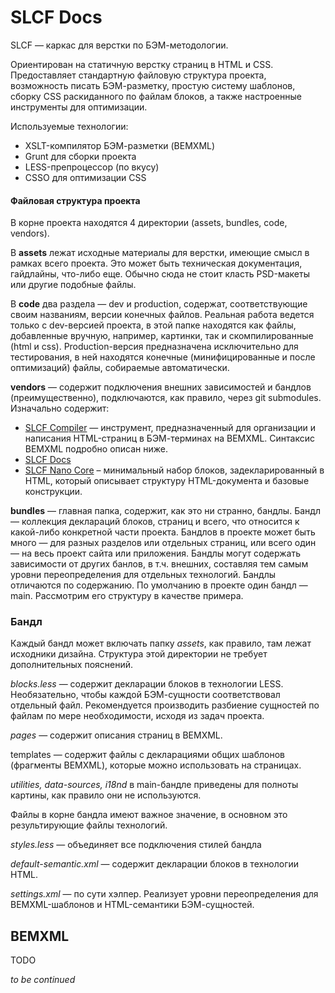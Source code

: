 SLCF Docs
=========

SLCF — каркас для верстки по БЭМ-методологии.

Ориентирован на статичную верстку страниц в HTML и CSS. Предоставляет стандартную файловую структура проекта, возможность писать БЭМ-разметку, простую систему шаблонов, сборку CSS раскиданного по файлам блоков, а также настроенные инструменты для оптимизации.

Используемые технологии:
- XSLT-компилятор БЭМ-разметки (BEMXML)
- Grunt для сборки проекта
- LESS-препроцессор (по вкусу)
- CSSO для оптимизации CSS

#### Файловая структура проекта

В корне проекта находятся 4 директории (assets, bundles, code, vendors).

В **assets** лежат исходные материалы для верстки, имеющие смысл в рамках всего проекта. Это может быть техническая документация, гайдлайны, что-либо еще. Обычно сюда не стоит класть PSD-макеты или другие подобные файлы.

В **code** два раздела — dev и production, содержат, соответствующие своим названиям, версии конечных файлов. Реальная работа ведется только с dev-версией проекта, в этой папке находятся как файлы, добавленные вручную, например, картинки, так и скомпилированные (html и css). Production-версия предназначена исключительно для тестирования, в ней находятся конечные (минифицированные и после оптимизаций) файлы, собираемые автоматически.

**vendors** — содержит подключения внешних зависимостей и бандлов (преимущественно), подключаются, как правило, через git submodules.
Изначально содержит:
- [SLCF Compiler](https://github.com/bivihoba/slcf-compiler) — инструмент, предназначенный для организации и написания HTML-страниц в БЭМ-терминах на BEMXML. Синтаксис BEMXML подробно описан ниже.
- [SLCF Docs](https://github.com/bivihoba/slcf-docs)
- [SLCF Nano Core](https://github.com/askaza/slcf-nano-core) – минимальный набор блоков, задекларированный в HTML, который описывает структуру HTML-документа и базовые конструкции.

**bundles** — главная папка, содержит, как это ни странно, бандлы. Бандл — коллекция деклараций блоков, страниц и всего, что относится к какой-либо конкретной части проекта. Бандлов в проекте может быть много — для разных разделов или отдельных страниц, или всего один — на весь проект сайта или приложения. Бандлы могут содержать зависимости от других банлов, в т.ч. внешних, составляя тем самым уровни переопределения для отдельных технологий. Бандлы отличаются по содержанию. По умолчанию в проекте один бандл — main. Рассмотрим его структуру в качестве примера.

### Бандл

Каждый бандл может включать папку _assets_, как правило, там лежат исходники дизайна. Структура этой директории не требует дополнительных пояснений. 

_blocks.less_ — содержит декларации блоков в технологии LESS. Необязательно, чтобы каждой БЭМ-сущности соответствовал отдельный файл. Рекомендуется производить разбиение сущностей по файлам по мере необходимости, исходя из задач проекта. 

_pages_ — содержит описания страниц в BEMXML.

templates — содержит файлы с декларациями общих шаблонов (фрагменты BEMXML), которые можно использовать на страницах.

_utilities, data-sources, i18nd_ в main-бандле приведены для полноты картины, как правило они не используются.

Файлы в корне бандла имеют важное значение, в основном это результирующие файлы технологий.

_styles.less_ — объединяет все подключения стилей бандла

_default-semantic.xml_ — содержит декларации блоков в технологии HTML.

_settings.xml_ — по сути хэлпер. Реализует уровни переопределения для BEMXML-шаблонов и HTML-семантики БЭМ-сущностей.

## BEMXML

TODO

_to be continued_
